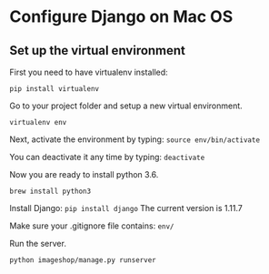 <h1>Configure Django on Mac OS</h1>

<h2>Set up the virtual environment</h2>
First you need to have virtualenv installed: 

`pip install virtualenv`

Go to your project folder and setup a new virtual environment.

`virtualenv env`

Next, activate the environment by typing: `source env/bin/activate`

You can deactivate it any time by typing: `deactivate`

Now you are ready to install python 3.6.

`brew install python3`

Install Django: `pip install django`
The current version is 1.11.7

Make sure your .gitignore file contains: `env/`

Run the server.

`python imageshop/manage.py runserver`
